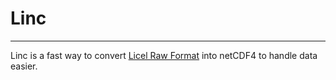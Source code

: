 # Linc
---
Linc is a fast way to convert [Licel Raw Format](https://licel.com/raw_data_format.html) into netCDF4 to handle data easier.
